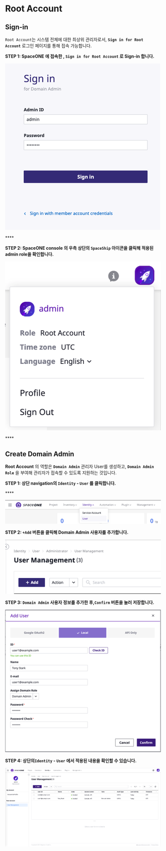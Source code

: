 # Root Account

## Sign-in

`Root Account`는 시스템 전체에 대한 최상위 관리자로서, **`Sign in for Root Account`** 로그인 페이지를 통해 접속 가능합니다.

**STEP 1: SpaceONE 에 접속한  , `Sign in for Root Account`  로 Sign-in 합니다.**

![Domain owner login](.gitbook/assets/domain_owner_login.png)

\*\*\*\*

**STEP 2: SpaceONE console 의 우측 상단의 `SpaceShip` 아이콘을 클릭해 적용된 admin role을 확인합니다.**

![Check domain login](.gitbook/assets/domain_owner_check.png)

\*\*\*\*

## Create Domain Admin

**Root Account** 의 역할은  **`Domain Admin`**  관리자 User를 생성하고,  **`Domain Admin Role`** 을 부여해  관리자가 접속할 수 있도록 지원하는 것입니다.  

**STEP 1: 상단 navigation의 `Identity` - `User` 를 클릭합니다.** 

\*\*\*\*

![](.gitbook/assets/screen-shot-2021-02-04-at-14.16.22.png)



**STEP 2:  `+Add` 버튼을 클릭해 Domain Admin 사용자를 추가합니다.**

![](.gitbook/assets/screen-shot-2021-02-04-at-14.18.45.png)



**STEP 3: `Domain Admin` 사용자 정보를 추가한 후,`Confirm` 버튼을 눌러 저장합니다.** 

![Add User](.gitbook/assets/create_user1.png)

**STEP 4: 상단의`Identity` - `User` 에서  적용된 내용을 확인할 수 있습니다.**

![](.gitbook/assets/list_user1.png)

